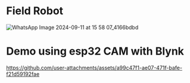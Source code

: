 # Field Robot
![WhatsApp Image 2024-09-11 at 15 58 07_4166bdbd](https://github.com/user-attachments/assets/02543178-39a0-4db0-bf96-bd25054cd9e8)


# Demo using esp32 CAM with Blynk

https://github.com/user-attachments/assets/a99c47f1-ae07-471f-bafe-f21d59192fae

